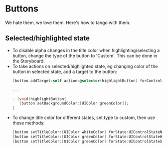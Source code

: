 Buttons
=======
We hate them, we love them. Here's how to tango with them.

Selected/highlighted state
-----------------------------------------------------------

- To disable alpha changes in the title color when highlighting/selecting a button, change the type of the button to 'Custom'. This can be done in the Storyboard.
- To take actions on selected/highlighted state, eg changing color of the button in selected state, add a target to the button:
   ```objective-c
   [button addTarget:self action:@selector(highlightButton) forControlEvents:UIControlEventTouchDown];
   
   ...
   
   - (void)highlightButton{
      [button setBackgroundColor:[UIColor greenColor]];
   }
   ```
- To change title color for different states, set type to custom, then use these methods:  
   ```objective-c
   [button setTitleColor:[UIColor whiteColor] forState:UIControlStateNormal];
   [button setTitleColor:[UIColor greenColor] forState:UIControlStateHighlighted];
   [button setTitleColor:[UIColor greenColor] forState:UIControlStateSelected];
   
   ```
